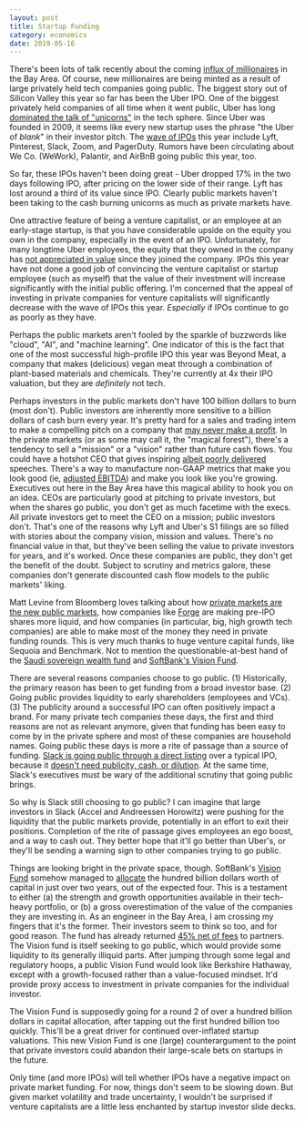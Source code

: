 ```yaml
---
layout: post
title: Startup Funding
category: economics 
date: 2019-05-16
---
```


There's been lots of talk recently about the coming [influx of millionaires](https://www.forbes.com/sites/bizcarson/2019/03/19/ipos-from-uber-airbnb-pinterest-and-lyft-could-create-a-230-billion-windfall-and-6000-new-millionaires/#5579c1e15cf6) in the Bay Area. Of course, new millionaires are being minted as a result of large privately held tech companies going public. The biggest story out of Silicon Valley this year so far has been the Uber IPO. One of the biggest privately held companies of all time when it went public, Uber has long [dominated the talk of "unicorns"](http://dyang108.github.io/economics/2019/05/16/the-unicorn-bubble) in the tech sphere. Since Uber was founded in 2009, it seems like every new startup uses the phrase "the Uber of *blank*" in their investor pitch. The [wave of IPOs](https://news.crunchbase.com/news/a-quick-2019-tech-ipo-check-in/) this year include Lyft, Pinterest, Slack, Zoom, and PagerDuty. Rumors have been circulating about We Co. (WeWork), Palantir, and AirBnB going public this year, too.

So far, these IPOs haven't been doing great - Uber dropped 17% in the two days following IPO, after pricing on the lower side of their range. Lyft has lost around a third of its value since IPO. Clearly public markets haven't been taking to the cash burning unicorns as much as private markets have.

One attractive feature of being a venture capitalist, or an employee at an early-stage startup, is that you have considerable upside on the equity you own in the company, especially in the event of an IPO. Unfortunately, for many longtime Uber employees, the equity that they owned in the company has [not appreciated in value](https://www.bloomberg.com/opinion/articles/2019-05-09/uber-ipo-employees-may-not-be-in-a-partying-mood) since they joined the company. IPOs this year have not done a good job of convincing the venture capitalist or startup employee (such as myself) that the value of their investment will increase significantly with the initial public offering. I'm concerned that the appeal of investing in private companies for venture capitalists will significantly decrease with the wave of IPOs this year. *Especially* if IPOs continue to go as poorly as they have.

Perhaps the public markets aren't fooled by the sparkle of buzzwords like "cloud", "AI", and "machine learning". One indicator of this is the fact that one of the most successful high-profile IPO this year was Beyond Meat, a company that makes (delicious) vegan meat through a combination of plant-based materials and chemicals. They're currently at 4x their IPO valuation, but they are *definitely* not tech.

Perhaps investors in the public markets don't have 100 billion dollars to burn (most don't). Public investors are inherently more sensitive to a billion dollars of cash burn every year. It's pretty hard for a sales and trading intern to make a compelling pitch on a company that [may never make a profit](https://www.reuters.com/article/us-uber-ipo/uber-unveils-ipo-with-warning-it-may-never-make-a-profit-idUSKCN1RN2SK). In the private markets (or as some may call it, the "magical forest"), there's a tendency to sell a "mission" or a "vision" rather than future cash flows. You could have a hotshot CEO that gives inspiring [albeit poorly delivered](https://www.businessinsider.com/what-you-can-learn-from-how-elon-musk-presents-2017-5) speeches. There's a way to manufacture non-GAAP metrics that make you look good (ie, [adjusted EBITDA](https://www.bloomberg.com/opinion/articles/2018-04-27/wework-accounts-for-consciousness)) and make you look like you're growing. Executives out here in the Bay Area have this magical ability to hook you on an idea. CEOs are particularly good at pitching to private investors, but when the shares go public, you don't get as much facetime with the execs. All private investors get to meet the CEO on a mission; public investors don't. That's one of the reasons why Lyft and Uber's S1 filings are so filled with stories about the company vision, mission and values. There's no financial value in that, but they've been selling the value to private investors for years, and it's worked. Once these companies are public, they don't get the benefit of the doubt. Subject to scrutiny and metrics galore, these companies don't generate discounted cash flow models to the public markets' liking.

Matt Levine from Bloomberg loves talking about how [private markets are the new public markets](https://www.bloomberg.com/opinion/articles/2019-05-14/there-was-no-way-to-win-with-the-uber-ipo), how companies like [Forge](https://forgeglobal.com/) are making pre-IPO shares more liquid, and how companies (in particular, big, high growth tech companies) are able to make most of the money they need in private funding rounds. This is very much thanks to huge venture capital funds, like Sequoia and Benchmark. Not to mention the questionable-at-best hand of the [Saudi sovereign wealth fund](https://news.crunchbase.com/news/venture-capitals-sovereign-wealth-crisis-cometh/) and [SoftBank's Vision Fund](https://group.softbank/en/).

There are several reasons companies choose to go public. (1) Historically, the primary reason has been to get funding from a broad investor base. (2) Going public provides liquidity to early shareholders (employees and VCs). (3) The publicity around a successful IPO can often positively impact a brand. For many private tech companies these days, the first and third reasons are not as relevant anymore, given that funding has been easy to come by in the private sphere and most of these companies are household names. Going public these days is more a rite of passage than a source of funding. [Slack is going public through a direct listing](https://www.bloomberg.com/news/articles/2019-04-26/slack-files-for-direct-listing-on-nyse-to-sidestep-typical-ipo) over a typical IPO, because it [doesn't need publicity, cash, or dilution](https://www.zerohedge.com/news/2019-04-26/why-slack-skipping-ipo-and-doing-direct-listing). At the same time, Slack's executives must be wary of the additional scrutiny that going public brings. 

So why is Slack still choosing to go public? I can imagine that large investors in Slack (Accel and Andreessen Horowitz) were pushing for the liquidity that the public markets provide, potentially in an effort to exit their positions. Completion of the rite of passage gives employees an ego boost, and a way to cash out. They better hope that it'll go better than Uber's, or they'll be sending a warning sign to other companies trying to go public.

Things are looking bright in the private space, though. SoftBank's [Vision Fund](https://visionfund.com/) somehow managed to [allocate](https://www.wsj.com/articles/softbank-considers-ipo-for-100-billion-vision-fund-11556882710) the hundred billion dollars worth of capital in just over two years, out of the expected four. This is a testament to either (a) the strength and growth opportunities available in their tech-heavy portfolio, or (b) a gross overestimation of the value of the companies they are investing in. As an engineer in the Bay Area, I am crossing my fingers that it's the former. Their investors seem to think so too, and for good reason. The fund has already returned [45% net of fees](https://www.cnbc.com/2019/05/09/softbank-is-launching-a-second-version-of-its-100-billion-fund-driving-silicon-valley-valuations.html) to partners. The Vision fund is itself seeking to go public, which would provide some liquidity to its generally illiquid parts. After jumping through some legal and regulatory hoops, a public Vision Fund would look like Berkshire Hathaway, except with a growth-focused rather than a value-focused mindset. It'd provide proxy access to investment in private companies for the individual investor. 

The Vision Fund is supposedly going for a round 2 of over a hundred billion dollars in capital allocation, after tapping out the first hundred billion too quickly. This'll be a great driver for continued over-inflated startup valuations. This new Vision Fund is one (large) counterargument to the point that private investors could abandon their large-scale bets on startups in the future. 

Only time (and more IPOs) will tell whether IPOs have a negative impact on private market funding. For now, things don't seem to be slowing down. But given market volatility and trade uncertainty, I wouldn't be surprised if venture capitalists are a little less enchanted by startup investor slide decks.
